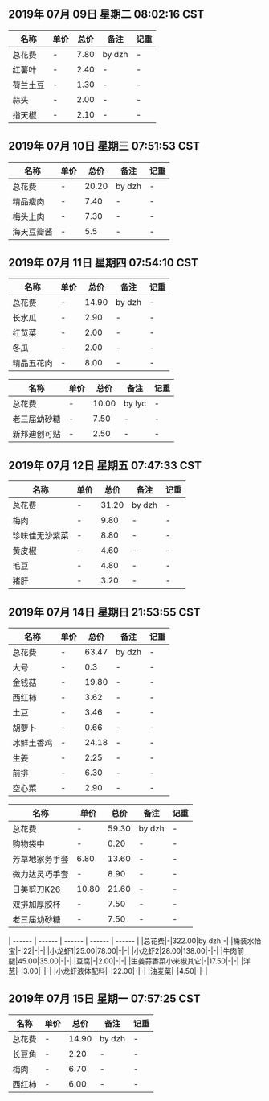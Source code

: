 ## 2019年 07月 09日 星期二 08:02:16 CST

|名称|单价|总价|备注|记重|
| ------ | ------ | ------ | ------ | ------ |
|总花费|-|7.80|by dzh|-|
|红薯叶|-|2.40|-|-|
|荷兰土豆|-|1.30|-|-|
|蒜头|-|2.00|-|-|
|指天椒|-|2.10|-|-|

## 2019年 07月 10日 星期三 07:51:53 CST

|名称|单价|总价|备注|记重|
| ------ | ------ | ------ | ------ | ------ |
|总花费|-|20.20|by dzh|-|
|精品瘦肉|-|7.40|-|-|
|梅头上肉|-|7.30|-|-|
|海天豆瓣酱|-|5.5|-|-|


## 2019年 07月 11日 星期四 07:54:10 CST

|名称|单价|总价|备注|记重|
| ------ | ------ | ------ | ------ | ------ |
|总花费|-|14.90|by dzh|-|
|长水瓜|-|2.90|-|-|
|红苋菜|-|2.00|-|-|
|冬瓜|-|2.00|-|-|
|精品五花肉|-|8.00|-|-|

|名称|单价|总价|备注|记重|
| ------ | ------ | ------ | ------ | ------ |
|总花费|-|10.00|by lyc|-|
|老三届幼砂糖|-|7.50|-|-|
|新邦迪创可贴|-|2.50|-|-|


## 2019年 07月 12日 星期五 07:47:33 CST

|名称|单价|总价|备注|记重|
| ------ | ------ | ------ | ------ | ------ |
|总花费|-|31.20|by dzh|-|
|梅肉|-|9.80|-|-|
|珍味佳无沙紫菜|-|8.80|-|-|
|黄皮椒|-|4.60|-|-|
|毛豆|-|4.80|-|-|
|猪肝|-|3.20|-|-|


## 2019年 07月 14日 星期日 21:53:55 CST

|名称|单价|总价|备注|记重|
| ------ | ------ | ------ | ------ | ------ |
|总花费|-|63.47|by dzh|-|
|大号|-|0.3|-|-|
|金钱菇|-|19.80|-|-|
|西红柿|-|3.62|-|-|
|土豆|-|3.46|-|-|
|胡萝卜|-|0.66|-|-|
|冰鲜土香鸡|-|24.18|-|-|
|生姜|-|2.25|-|-|
|前排|-|6.30|-|-|
|空心菜|-|2.90|-|-|


|名称|单价|总价|备注|记重|
| ------ | ------ | ------ | ------ | ------ |
|总花费|-|59.30|by dzh|-|
|购物袋中|-|0.20|-|-|
|芳草地家务手套|6.80|13.60|-|-|
|微力达灵巧手套|-|8.90|-|-|
|日美剪刀K26|10.80|21.60|-|-|
|双排加厚胶杯|-|7.50|-|-|
|老三届幼砂糖|-|7.50|-|-|


| ------ | ------ | ------ | ------ | ------ |
|总花费|-|322.00|by dzh|-|
|桶装水怡宝|-|22|-|-|
|小龙虾1|25.00|78.00|-|-|
|小龙虾2|28.00|138.00|-|-|
|牛肉前腿|45.00|35.00|-|-|
|豆腐|-|2.00|-|-|
|生姜蒜香菜小米椒其它|-|17.50|-|-|
|洋葱|-|3.00|-|-|
|小龙虾液体配料|-|22.00|-|-|
|油麦菜|-|4.50|-|-|


## 2019年 07月 15日 星期一 07:57:25 CST

|名称|单价|总价|备注|记重|
| ------ | ------ | ------ | ------ | ------ |
|总花费|-|14.90|by dzh|-|
|长豆角|-|2.20|-|-|
|梅肉|-|6.70|-|-|
|西红柿|-|6.00|-|-|



